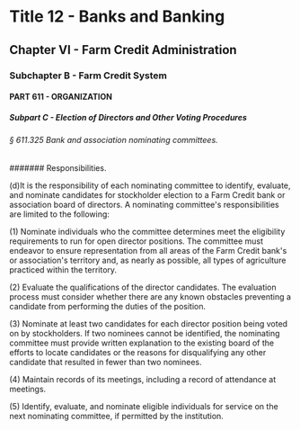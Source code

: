 
# Title 12 - Banks and Banking
## Chapter VI - Farm Credit Administration
### Subchapter B - Farm Credit System
#### PART 611 - ORGANIZATION
##### Subpart C - Election of Directors and Other Voting Procedures
###### § 611.325 Bank and association nominating committees.
####### Responsibilities.

(d)It is the responsibility of each nominating committee to identify, evaluate, and nominate candidates for stockholder election to a Farm Credit bank or association board of directors. A nominating committee's responsibilities are limited to the following:

(1) Nominate individuals who the committee determines meet the eligibility requirements to run for open director positions. The committee must endeavor to ensure representation from all areas of the Farm Credit bank's or association's territory and, as nearly as possible, all types of agriculture practiced within the territory.

(2) Evaluate the qualifications of the director candidates. The evaluation process must consider whether there are any known obstacles preventing a candidate from performing the duties of the position.

(3) Nominate at least two candidates for each director position being voted on by stockholders. If two nominees cannot be identified, the nominating committee must provide written explanation to the existing board of the efforts to locate candidates or the reasons for disqualifying any other candidate that resulted in fewer than two nominees.

(4) Maintain records of its meetings, including a record of attendance at meetings.

(5) Identify, evaluate, and nominate eligible individuals for service on the next nominating committee, if permitted by the institution.
